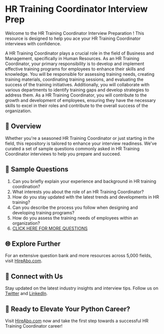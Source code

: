 # HR Training Coordinator Interview Prep

Welcome to the HR Training Coordinator Interview Preparation ! This resource is designed to help you ace your HR Training Coordinator interviews with confidence.

A HR Training Coordinator plays a crucial role in the field of Business and Management, specifically in Human Resources. As an HR Training Coordinator, your primary responsibility is to develop and implement effective training programs for employees to enhance their skills and knowledge. You will be responsible for assessing training needs, creating training materials, coordinating training sessions, and evaluating the success of the training initiatives. Additionally, you will collaborate with various departments to identify training gaps and develop strategies to address them. As a HR Training Coordinator, you will contribute to the growth and development of employees, ensuring they have the necessary skills to excel in their roles and contribute to the overall success of the organization.

## 🚀 Overview

Whether you're a seasoned HR Training Coordinator or just starting in the field, this repository is tailored to enhance your interview readiness. We've curated a set of sample questions commonly asked in HR Training Coordinator interviews to help you prepare and succeed.

## 📝 Sample Questions

1. Can you briefly explain your experience and background in HR training coordination?
2. What interests you about the role of an HR Training Coordinator?
3. How do you stay updated with the latest trends and developments in HR training?
4. Can you describe the process you follow when designing and developing training programs?
5. How do you assess the training needs of employees within an organization?
6. [CLICK HERE FOR MORE QUESTIONS](https://hireabo.com/job/1_1_22/HR%20Training%20Coordinator)

## 🌐 Explore Further

For an extensive question bank and more resources across 5,000 fields, visit [HireAbo.com](https://www.hireabo.com).

## 📱 Connect with Us

Stay updated on the latest industry insights and interview tips. Follow us on [Twitter](https://twitter.com/hireabo) and [LinkedIn](https://www.linkedin.com/in/hire-abo-3609972a8/).

## 🚀 Ready to Elevate Your Python Career?

Visit [HireAbo.com](https://www.hireabo.com) now and take the first step towards a successful HR Training Coordinator career!